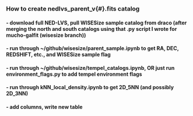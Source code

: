### How to create nedlvs_parent_v{#}.fits catalog
#### - download full NED-LVS, pull WISESize sample catalog from draco (after merging the north and south catalogs using that .py script I wrote for mucho-galfit (wisesize branch))
#### - run through ~/github/wisesize/parent_sample.ipynb to get RA, DEC, REDSHIFT, etc., and WISESize sample flag
#### - run through ~/github/wisesize/tempel_catalogs.ipynb, OR just run environment_flags.py to add tempel environment flags
#### - run through kNN_local_density.ipynb to get 2D_5NN (and possibly 2D_3NN)
####   - add columns, write new table